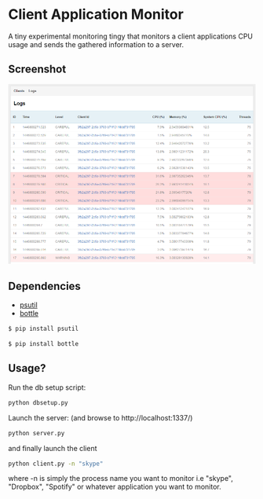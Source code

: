 # Client Application Monitor

A tiny experimental monitoring tingy that monitors a client applications CPU usage and sends the gathered information to a server.

## Screenshot
![Screenshot](https://raw.githubusercontent.com/Skivis/client-app-monitor/master/server/screenshot.png)

## Dependencies

 - [psutil](https://pythonhosted.org/psutil/)
 - [bottle](http://bottlepy.org/)

```bash
$ pip install psutil
```

```bash
$ pip install bottle
```

## Usage?

Run the db setup script:
```bash
python dbsetup.py
```
Launch the server: (and browse to http://localhost:1337/)
```bash
python server.py
```
and finally launch the client

```bash
python client.py -n "skype"
```
where -n is simply the process name you want to monitor i.e "skype", "Dropbox", "Spotify" or whatever application you want to monitor.
